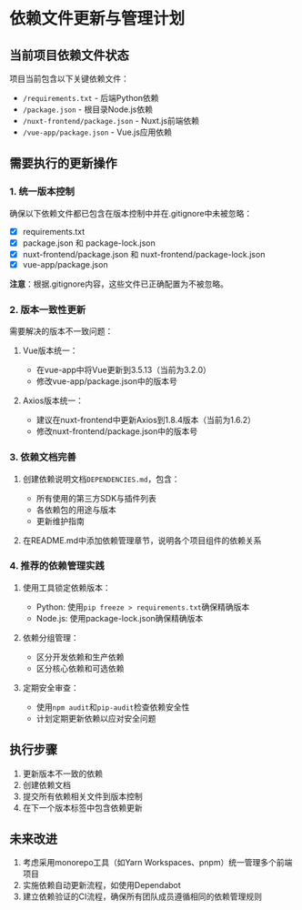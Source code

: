 # 依赖文件更新与管理计划

## 当前项目依赖文件状态

项目当前包含以下关键依赖文件：
- `/requirements.txt` - 后端Python依赖
- `/package.json` - 根目录Node.js依赖
- `/nuxt-frontend/package.json` - Nuxt.js前端依赖
- `/vue-app/package.json` - Vue.js应用依赖

## 需要执行的更新操作

### 1. 统一版本控制

确保以下依赖文件都已包含在版本控制中并在.gitignore中未被忽略：
- [x] requirements.txt
- [x] package.json 和 package-lock.json
- [x] nuxt-frontend/package.json 和 nuxt-frontend/package-lock.json
- [x] vue-app/package.json

**注意**：根据.gitignore内容，这些文件已正确配置为不被忽略。

### 2. 版本一致性更新

需要解决的版本不一致问题：

1. Vue版本统一：
   - 在vue-app中将Vue更新到3.5.13（当前为3.2.0）
   - 修改vue-app/package.json中的版本号

2. Axios版本统一：
   - 建议在nuxt-frontend中更新Axios到1.8.4版本（当前为1.6.2）
   - 修改nuxt-frontend/package.json中的版本号

### 3. 依赖文档完善

1. 创建依赖说明文档`DEPENDENCIES.md`，包含：
   - 所有使用的第三方SDK与插件列表
   - 各依赖包的用途与版本
   - 更新维护指南

2. 在README.md中添加依赖管理章节，说明各个项目组件的依赖关系

### 4. 推荐的依赖管理实践

1. 使用工具锁定依赖版本：
   - Python: 使用`pip freeze > requirements.txt`确保精确版本
   - Node.js: 使用package-lock.json确保精确版本

2. 依赖分组管理：
   - 区分开发依赖和生产依赖
   - 区分核心依赖和可选依赖

3. 定期安全审查：
   - 使用`npm audit`和`pip-audit`检查依赖安全性
   - 计划定期更新依赖以应对安全问题

## 执行步骤

1. 更新版本不一致的依赖
2. 创建依赖文档
3. 提交所有依赖相关文件到版本控制
4. 在下一个版本标签中包含依赖更新

## 未来改进

1. 考虑采用monorepo工具（如Yarn Workspaces、pnpm）统一管理多个前端项目
2. 实施依赖自动更新流程，如使用Dependabot
3. 建立依赖验证的CI流程，确保所有团队成员遵循相同的依赖管理规则 